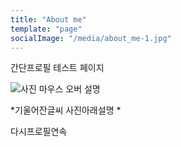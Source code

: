 ```yaml
---
title: "About me"
template: "page"
socialImage: "/media/about_me-1.jpg"
---
```


간단프로필 테스트 페이지

![사진 마우스 오버 설명](/media/about_me-1.jpg)

*기울어잔글씨 사진아래설명 *

다시프로필연속